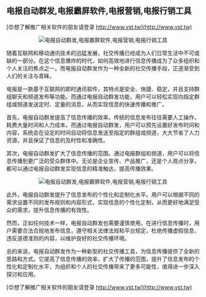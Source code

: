## **电报自动群发,电报霸屏软件,电报营销,电报行销工具**

[😍想了解推广相关软件的朋友请登录 http://www.vst.tw](http://www.vst.tw)

 <center><img src="https://vst.tw/MP4/tuiguang/png/4.png" alt="电报自动群发,电报霸屏软件,电报营销,电报行销工具"></center>

随着互联网和移动通讯技术的迅猛发展，社交传播已经成为人们日常生活中不可或缺的一部分。在这个信息爆炸的时代，如何高效地进行信息传播成为了众多组织和个人关注的焦点之一。而电报自动群发作为一种全新的社交传播手段，正逐渐受到人们的关注与青睐。

电报是一款基于互联网的即时通讯软件，其特点是安全、快捷、稳定，并且支持群组聊天和频道发布等功能。而通过电报自动群发功能，用户可以轻松实现向指定群组或频道发送定时、定量的消息，从而实现信息的快速传播和推广。

首先，电报自动群发提高了信息传播的效率。传统的信息发布往往需要人工操作，耗费大量时间和人力成本。而通过电报自动群发，用户可以预先设置好发布时间和内容，系统会在设定的时间自动将信息发送至指定的群组或频道，大大节省了人力资源，并且保证了信息的及时性和准确性。

其次，电报自动群发扩大了信息传播的范围。通过电报群组和频道，用户可以将信息传播到更广泛的受众群体中。无论是企业宣传、产品推广，还是个人观点分享，都可以通过电报自动群发实现信息的精准触达，提高传播效果。

 <center><img src="https://vst.tw/MP4/tuiguang/png/5.png" alt="电报自动群发,电报霸屏软件,电报营销,电报行销工具"></center>

此外，电报自动群发提升了信息发布的个性化和定制化水平。用户可以根据不同的需求设置不同的发布规则和内容形式，实现信息的个性化定制，从而更好地满足受众的需求，提升信息传播的有效性。

然而，正如任何技术一样，电报自动群发也需要谨慎使用。在进行信息传播时，用户需要合法合规地发布信息，遵守相关法律法规和平台规定，杜绝传播虚假信息、违反道德准则的内容，以维护良好的社交传播环境。

总的来说，电报自动群发作为一种新型的社交传播工具，为信息传播提供了全新的思路和方式。它提高了信息传播的效率，扩大了传播的范围，提升了信息发布的个性化和定制化水平，为组织和个人的社交传播带来了更多可能性，值得进一步深入探讨和应用。

[😍想了解推广相关软件的朋友请登录 http://www.vst.tw](http://www.vst.tw)



